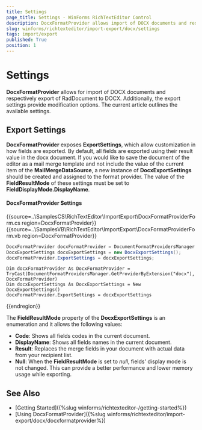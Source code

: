 ```yaml
---
title: Settings
page_title: Settings - WinForms RichTextEditor Control
description: DocxFormatProvider allows import of DOCX documents and respectively export of RadDocument to DOCX. 
slug: winforms/richtexteditor/import-export/docx/settings
tags: import/export
published: True
position: 1
---
```


# Settings

__DocxFormatProvider__ allows for import of DOCX documents and respectively export of RadDocument to DOCX. Additionally, the export settings provide modification options. The current article outlines the available settings.

## Export Settings

__DocxFormatProvider__ exposes __ExportSettings__, which allow customization in how fields are exported. By default, all fields are exported using their result value in the docx document. If you would like to save the document of the editor as a mail merge template and not include the value of the current item of the __MailMergeDataSource__, a new instance of __DocxExportSettings__ should be created and assigned to the format provider. The value of the __FieldResultMode__ of these settings must be set to __FieldDisplayMode.DisplayName__.

#### DocxFormatProvider Settings

{{source=..\SamplesCS\RichTextEditor\ImportExport\DocxFormatProviderForm.cs region=DocxFormatProvider}} 
{{source=..\SamplesVB\RichTextEditor\ImportExport\DocxFormatProviderForm.vb region=DocxFormatProvider}}
````C#
DocxFormatProvider docxFormatProvider = DocumentFormatProvidersManager.GetProviderByExtension("docx") as DocxFormatProvider;
DocxExportSettings docxExportSettings = new DocxExportSettings();
docxFormatProvider.ExportSettings = docxExportSettings;

````
````VB.NET
Dim docxFormatProvider As DocxFormatProvider = TryCast(DocumentFormatProvidersManager.GetProviderByExtension("docx"), DocxFormatProvider)
Dim docxExportSettings As DocxExportSettings = New DocxExportSettings()
docxFormatProvider.ExportSettings = docxExportSettings

```` 



{{endregion}}

The __FieldResultMode__ property of the __DocxExportSettings__ is an enumeration and it allows the following values:
* __Code__: Shows all fields codes in the current document.
* __DisplayName__: Shows all fields names in the current document.
* __Result__: Replaces the merge fields in your document with actual data from your recipient list.
* __Null__: When the **FieldResultMode** is set to *null*, fields' display mode is not changed. This can provide a better performance and lower memory usage while exporting.
	
## See Also

 * [Getting Started]({%slug winforms/richtexteditor-/getting-started%})
 * [Using DocxFormatProvider]({%slug winforms/richtexteditor/import-export/docx/docxformatprovider%})